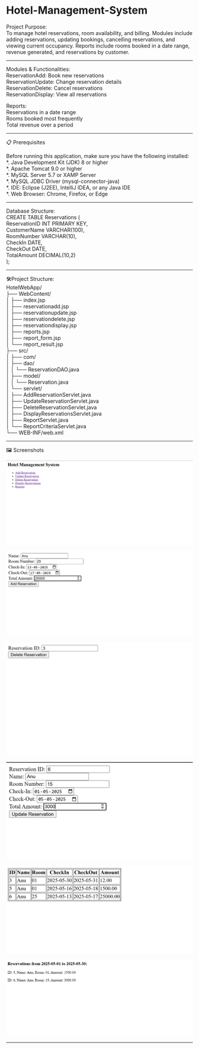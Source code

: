 # Hotel-Management-System

Project Purpose:                      
To manage hotel reservations, room availability, and billing. Modules include adding reservations, updating bookings, cancelling reservations, and viewing current occupancy. Reports include rooms
booked in a date range, revenue generated, and reservations by customer.                        

___

Modules & Functionalities:                                           
ReservationAdd: Book new reservations                         
ReservationUpdate: Change reservation details                           
ReservationDelete: Cancel reservations                               
ReservationDisplay: View all reservations    

Reports:                                     
Reservations in a date range                                      
Rooms booked most frequently                                       
Total revenue over a period                                

_____
 
📋 Prerequisites                                        

Before running this application, make sure you have the following installed:                                           
*. Java Development Kit (JDK) 8 or higher                                                      
*. Apache Tomcat 9.0 or higher                                           
*. MySQL Server 5.7 or XAMP Server                                                    
*. MySQL JDBC Driver (mysql-connector-java)                                                       
*. IDE: Eclipse (J2EE), IntelliJ IDEA, or any Java IDE                                     
*. Web Browser: Chrome, Firefox, or Edge                                              

____

Database Structure:                                       
CREATE TABLE Reservations (                                             
ReservationID INT PRIMARY KEY,                                        
CustomerName VARCHAR(100),                                                      
RoomNumber VARCHAR(10),                                            
CheckIn DATE,                                                 
CheckOut DATE,                                                                 
TotalAmount DECIMAL(10,2)                                                      
);                                                              

______

🛠️Project Structure:                                     
HotelWebApp/                                                  
├── WebContent/                                                       
│ ├── index.jsp                                                                          
│ ├── reservationadd.jsp                                                                   
│ ├── reservationupdate.jsp                                                                              
│ ├── reservationdelete.jsp                                                                    
│ ├── reservationdisplay.jsp                                                       
│ ├── reports.jsp                                                            
│ ├── report_form.jsp                                              
│ └── report_result.jsp                                                              
├── src/                                                  
│ ├── com/                                                                   
│ ├── dao/                                                                         
│ │ └── ReservationDAO.java                                                         
│ ├── model/                                                
│ │ └── Reservation.java                                                             
│ └── servlet/                                                                                     
│ ├── AddReservationServlet.java                                          
│ ├── UpdateReservationServlet.java                                                                     
│ ├── DeleteReservationServlet.java                                                           
│ ├── DisplayReservationsServlet.java                                                       
│ ├── ReportServlet.java                                                            
│ └── ReportCriteriaServlet.java                                                         
└── WEB-INF/web.xml                                                

____

🖼️ Screenshots

![image alt](https://github.com/annapurna77/Hotel-Management-System/blob/main/output_screenshots/hotel_management.png)

![image alt](https://github.com/annapurna77/Hotel-Management-System/blob/main/output_screenshots/add.png)

![image alt](https://github.com/annapurna77/Hotel-Management-System/blob/main/output_screenshots/delete.png)

![image alt](https://github.com/annapurna77/Hotel-Management-System/blob/main/output_screenshots/update.png)

![image alt](https://github.com/annapurna77/Hotel-Management-System/blob/main/output_screenshots/display.png)

![image alt](https://github.com/annapurna77/Hotel-Management-System/blob/main/output_screenshots/report.png)

_____
